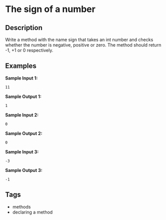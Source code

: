 #  The sign of a number

## Description
Write a method with the name sign that takes an int number and checks whether the number is negative, positive or zero. The method should return -1, +1 or 0 respectively.

## Examples
**Sample Input 1:**
```console
11
```

**Sample Output 1:**
```console
1
```

**Sample Input 2:**
```console
0
```

**Sample Output 2:**
```console
0
```

**Sample Input 3:**
```console
-3
```

**Sample Output 3:**
```console
-1
```

## Tags
- methods
- declaring a method